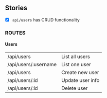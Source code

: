 ## Stories
- [X]  `api/users` has CRUD functionality

### ROUTES

#### Users
<table>
    <tr>
        <td>/api/users</td>
        <td>List all users</td>
    </tr>
    <tr>
        <td>/api/users/:username</td>
        <td>List one user</td>
    </tr>
    <tr>
        <td>/api/users</td>
        <td>Create new user</td>
    </tr>
    <tr>
        <td>/api/users/:id</td>
        <td>Update user info</td>
    </tr>
    <tr>
        <td>/api/users/:id</td>
        <td>Delete user</td>
    </tr>
</table>
